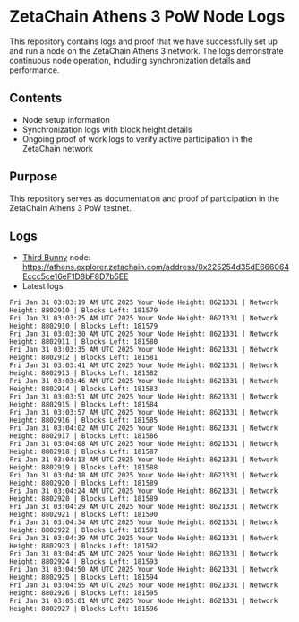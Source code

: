 # ZetaChain Athens 3 PoW Node Logs
This repository contains logs and proof that we have successfully set up and run a node on the ZetaChain Athens 3 network. The logs demonstrate continuous node operation, including synchronization details and performance.

## Contents
- Node setup information
- Synchronization logs with block height details
- Ongoing proof of work logs to verify active participation in the ZetaChain network

## Purpose
This repository serves as documentation and proof of participation in the ZetaChain Athens 3 PoW testnet.

## Logs

- [Third Bunny](https://thirdbunny.xyz/) node: https://athens.explorer.zetachain.com/address/0x225254d35dE666064Eccc5ce16eF1D8bF8D7b5EE
- Latest logs:
```
Fri Jan 31 03:03:19 AM UTC 2025 Your Node Height: 8621331 | Network Height: 8802910 | Blocks Left: 181579
Fri Jan 31 03:03:25 AM UTC 2025 Your Node Height: 8621331 | Network Height: 8802910 | Blocks Left: 181579
Fri Jan 31 03:03:30 AM UTC 2025 Your Node Height: 8621331 | Network Height: 8802911 | Blocks Left: 181580
Fri Jan 31 03:03:35 AM UTC 2025 Your Node Height: 8621331 | Network Height: 8802912 | Blocks Left: 181581
Fri Jan 31 03:03:41 AM UTC 2025 Your Node Height: 8621331 | Network Height: 8802913 | Blocks Left: 181582
Fri Jan 31 03:03:46 AM UTC 2025 Your Node Height: 8621331 | Network Height: 8802914 | Blocks Left: 181583
Fri Jan 31 03:03:51 AM UTC 2025 Your Node Height: 8621331 | Network Height: 8802915 | Blocks Left: 181584
Fri Jan 31 03:03:57 AM UTC 2025 Your Node Height: 8621331 | Network Height: 8802916 | Blocks Left: 181585
Fri Jan 31 03:04:02 AM UTC 2025 Your Node Height: 8621331 | Network Height: 8802917 | Blocks Left: 181586
Fri Jan 31 03:04:08 AM UTC 2025 Your Node Height: 8621331 | Network Height: 8802918 | Blocks Left: 181587
Fri Jan 31 03:04:13 AM UTC 2025 Your Node Height: 8621331 | Network Height: 8802919 | Blocks Left: 181588
Fri Jan 31 03:04:18 AM UTC 2025 Your Node Height: 8621331 | Network Height: 8802920 | Blocks Left: 181589
Fri Jan 31 03:04:24 AM UTC 2025 Your Node Height: 8621331 | Network Height: 8802920 | Blocks Left: 181589
Fri Jan 31 03:04:29 AM UTC 2025 Your Node Height: 8621331 | Network Height: 8802921 | Blocks Left: 181590
Fri Jan 31 03:04:34 AM UTC 2025 Your Node Height: 8621331 | Network Height: 8802922 | Blocks Left: 181591
Fri Jan 31 03:04:39 AM UTC 2025 Your Node Height: 8621331 | Network Height: 8802923 | Blocks Left: 181592
Fri Jan 31 03:04:45 AM UTC 2025 Your Node Height: 8621331 | Network Height: 8802924 | Blocks Left: 181593
Fri Jan 31 03:04:50 AM UTC 2025 Your Node Height: 8621331 | Network Height: 8802925 | Blocks Left: 181594
Fri Jan 31 03:04:55 AM UTC 2025 Your Node Height: 8621331 | Network Height: 8802926 | Blocks Left: 181595
Fri Jan 31 03:05:01 AM UTC 2025 Your Node Height: 8621331 | Network Height: 8802927 | Blocks Left: 181596
```

